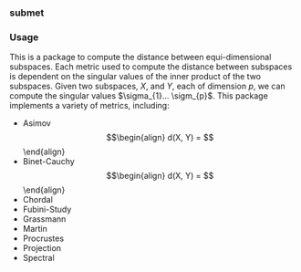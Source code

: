 ### submet

### Usage
This is a package to compute the distance between equi-dimensional subspaces.  Each metric used to compute the distance between subspaces is dependent on the singular values of the inner product of the two subspaces.  Given two subspaces, $X$, and $Y$, each of dimension $p$, we can compute the singular values $\sigma_{1}... \sigm_{p}$.  This package implements a variety of metrics, including:

 * Asimov
    $$\begin{align}
    d(X, Y) = 
    $$\end{align}
 * Binet-Cauchy
    $$\begin{align}
    d(X, Y) = 
    $$\end{align}
 * Chordal
 * Fubini-Study
 * Grassmann
 * Martin
 * Procrustes
 * Projection
 * Spectral